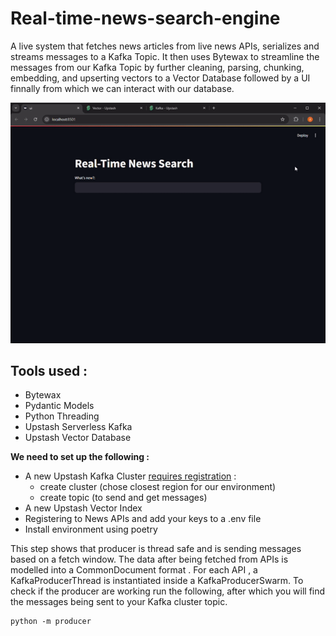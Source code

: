 # Real-time-news-search-engine

A live system that fetches news articles from live news APIs, serializes and streams messages to a Kafka Topic. 
It then uses Bytewax to streamline the messages from our Kafka Topic by further cleaning, parsing, chunking, embedding, and upserting vectors to a Vector Database followed by a UI finnally from which we can interact with our database.

![Alt Text](https://github.com/Aseer-Ahmad/Real-time-news-search-engine/blob/main/content/1.gif)


## Tools used : 
- Bytewax
- Pydantic Models
- Python Threading
- Upstash Serverless Kafka
- Upstash Vector Database

<b>We need to set up the following : </b>

- A new Upstash Kafka Cluster [requires registration](https://console.upstash.com/) :
  - create cluster (chose closest region for our environment)
  - create topic (to send and get messages)
- A new Upstash Vector Index 
- Registering to News APIs and add your keys to a .env file
- Install environment using poetry


This step shows that producer is thread safe and is sending messages based on a fetch window. The data after being fetched from APIs is modelled into a CommonDocument format . For each API , a KafkaProducerThread is instantiated inside a KafkaProducerSwarm. 
To check if the producer are working run the following, after which you will find the messages being sent to your Kafka cluster topic.
```
python -m producer
```


